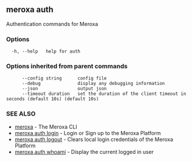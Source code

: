 ## meroxa auth

Authentication commands for Meroxa

### Options

```
  -h, --help   help for auth
```

### Options inherited from parent commands

```
      --config string      config file
      --debug              display any debugging information
      --json               output json
      --timeout duration   set the duration of the client timeout in seconds (default 10s) (default 10s)
```

### SEE ALSO

* [meroxa](meroxa.md)	 - The Meroxa CLI
* [meroxa auth login](meroxa_auth_login.md)	 - Login or Sign up to the Meroxa Platform
* [meroxa auth logout](meroxa_auth_logout.md)	 - Clears local login credentials of the Meroxa Platform
* [meroxa auth whoami](meroxa_auth_whoami.md)	 - Display the current logged in user


